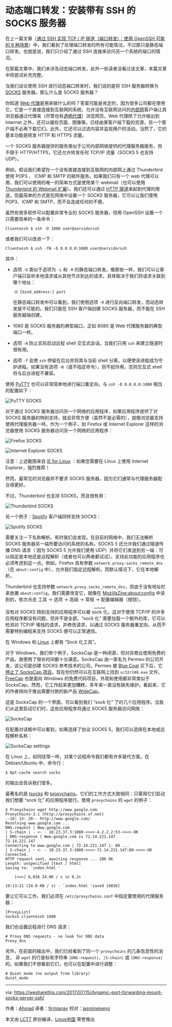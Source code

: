 动态端口转发：安装带有 SSH 的 SOCKS 服务器
=================

在上一篇文章（[通过 SSH 实现 TCP / IP 隧道（端口转发）：使用 OpenSSH 可能的 8 种场景][17]）中，我们看到了处理端口转发的所有可能情况，不过那只是静态端口转发。也就是说，我们只介绍了通过 SSH 连接来访问另一个系统的端口的情况。

在那篇文章中，我们未涉及动态端口转发，此外一些读者没看过该文章，本篇文章中将尝试补充完整。

当我们谈论使用 SSH 进行动态端口转发时，我们说的是将 SSH 服务器转换为 [SOCKS][2] 服务器。那么什么是 SOCKS 服务器？

你知道 [Web 代理][3]是用来做什么的吗？答案可能是肯定的，因为很多公司都在使用它。它是一个直接连接到互联网的系统，允许没有互联网访问的[内部网][4]客户端让其浏览器通过代理来（尽管也有[透明代理][5]）浏览网页。Web 代理除了允许输出到 Internet 之外，还可以缓存页面、图像等。已经由某客户端下载的资源，另一个客户端不必再下载它们。此外，它还可以过滤内容并监视用户的活动。当然了，它的基本功能是转发 HTTP 和 HTTPS 流量。

一个 SOCKS 服务器提供的服务类似于公司内部网络提供的代理服务器服务，但不限于 HTTP/HTTPS，它还允许转发任何 TCP/IP 流量（SOCKS 5 也支持 UDP）。

例如，假设我们希望在一个没有直接连接到互联网的内部网上通过 Thunderbird 使用 POP3 、 ICMP 和 SMTP 的邮件服务。如果我们只有一个 web 代理可以用，我们可以使用的唯一的简单方式是使用某个 webmail（也可以使用 [Thunderbird 的 Webmail 扩展][6]）。我们还可以通过 [HTTP 隧道][7]来起到代理的用途。但最简单的方式是在网络中设置一个 SOCKS 服务器，它可以让我们使用 POP3、ICMP 和 SMTP，而不会造成任何的不便。

虽然有很多软件可以配置非常专业的 SOCKS 服务器，但用 OpenSSH 设置一个只需要简单的一条命令：

```
Clientessh $ ssh -D 1080 user@servidorssh
```

或者我们可以改进一下：

```
Clientessh $ ssh -fN -D 0.0.0.0:1080 user@servidorssh
```

其中：

*   选项 `-D` 类似于选项为 `-L` 和 `-R` 的静态端口转发。像那些一样，我们可以让客户端只监听本地请求或从其他节点到达的请求，具体取决于我们将请求关联到哪个地址：
    ```
    -D [bind_address:] port
    ```
    
    在静态端口转发中可以看到，我们使用选项 `-R` 进行反向端口转发，而动态转发是不可能的。我们只能在 SSH 客户端创建 SOCKS 服务器，而不能在 SSH 服务器端创建。
*   1080 是 SOCKS 服务器的典型端口，正如 8080 是 Web 代理服务器的典型端口一样。
*   选项 `-N` 防止实际启动远程 shell 交互式会话。当我们只用 `ssh` 来建立隧道时很有用。
*   选项 `-f` 会使 `ssh` 停留在后台并将其与当前 shell 分离，以便使该进程成为守护进程。如果没有选项 `-N`（或不指定命令），则不起作用，否则交互式 shell 将与后台进程不兼容。

使用 [PuTTY][8] 也可以非常简单地进行端口重定向。与 `ssh -D 0.0.0.0:1080` 相当的配置如下：

![PuTTY SOCKS](https://wesharethis.com/wp-content/uploads/2017/07/putty_socks.png)

对于通过 SOCKS 服务器访问另一个网络的应用程序，如果应用程序提供了对 SOCKS 服务器的特别支持，就会非常方便（虽然不是必需的），就像浏览器支持使用代理服务器一样。作为一个例子，如 Firefox 或 Internet Explorer 这样的浏览器使用 SOCKS 服务器访问另一个网络的应用程序：

![Firefox SOCKS](https://wesharethis.com/wp-content/uploads/2017/07/firefox_socks.png)

![Internet Explorer SOCKS](https://wesharethis.com/wp-content/uploads/2017/07/internetexplorer_socks.png)

注意：上述截图来自 [IE for Linux][1] ：如果您需要在 Linux 上使用 Internet Explorer，强烈推荐！

然而，最常见的浏览器并不要求 SOCKS 服务器，因为它们通常与代理服务器配合得更好。

不过，Thunderbird 也支持 SOCKS，而且很有用：

![Thunderbird SOCKS](https://wesharethis.com/wp-content/uploads/2017/07/thunderbird_socks.png)

另一个例子：[Spotify][9] 客户端同样支持 SOCKS：

![Spotify SOCKS](https://wesharethis.com/wp-content/uploads/2017/07/spotify_socks.png)

需要关注一下名称解析。有时我们会发现，在目前的网络中，我们无法解析 SOCKS 服务器另一端所要访问的系统的名称。SOCKS 5 还允许我们通过隧道传播 DNS 请求（ 因为 SOCKS 5 允许我们使用 UDP）并将它们发送到另一端：可以指定是本地还是远程解析（或者也可以两者都试试）。支持此功能的应用程序也必须考虑到这一点。例如，Firefox 具有参数 `network.proxy.socks_remote_dns`（在 `about:config` 中），允许我们指定远程解析。而默认情况下，它在本地解析。

Thunderbird 也支持参数 `network.proxy.socks_remote_dns`，但由于没有地址栏来放置 `about:config`，我们需要改变它，就像在 [MozillaZine:about:config][10] 中读到的，依次点击 工具 → 选项 → 高级 → 常规 → 配置编辑器（按钮）。

没有对 SOCKS 特别支持的应用程序可以被 <ruby>sock 化<rt>socksified</rt></ruby>。这对于使用 TCP/IP 的许多应用程序都没有问题，但并不是全部。“sock 化” 需要加载一个额外的库，它可以检测对 TCP/IP 堆栈的请求，并修改请求，以通过 SOCKS 服务器重定向，从而不需要特别编程来支持 SOCKS 便可以正常通信。

在 Windows 和 [Linux][18] 上都有 “Sock 化工具”。

对于 Windows，我们举个例子，SocksCap 是一种闭源，但对非商业使用免费的产品，我使用了很长时间都十分满意。SocksCap 由一家名为 Permeo 的公司开发，该公司是创建 SOCKS 参考技术的公司。Permeo 被 [Blue Coat][11] 买下后，它[停止了 SocksCap 项目][12]。现在你仍然可以在互联网上找到 `sc32r240.exe` 文件。[FreeCap][13] 也是面向 Windows 的免费代码项目，外观和使用都非常类似于 SocksCap。然而，它工作起来更加糟糕，多年来一直没有缺失维护。看起来，它的作者倾向于推出需要付款的新产品 [WideCap][14]。

这是 SocksCap 的一个界面，可以看到我们 “sock 化” 了的几个应用程序。当我们从这里启动它们时，这些应用程序将通过 SOCKS 服务器访问网络：

![SocksCap](https://wesharethis.com/wp-content/uploads/2017/07/sockscap.png)

在配置对话框中可以看到，如果选择了协议 SOCKS 5，我们可以选择在本地或远程解析名称：

![SocksCap settings](https://wesharethis.com/wp-content/uploads/2017/07/sockscap_settings.png)

在 Linux 上，如同往常一样，对某个远程命令我们都有许多替代方案。在 Debian/Ubuntu 中，命令行：

```
$ Apt-cache search socks
```

的输出会告诉我们很多。

最著名的是 [tsocks][15] 和 [proxychains][16]。它们的工作方式大致相同：只需用它们启动我们想要 “sock 化” 的应用程序就行。使用 `proxychains` 的 `wget` 的例子：

```
$ Proxychains wget http://www.google.com
ProxyChains-3.1 (http://proxychains.sf.net)
--19: 13: 20-- http://www.google.com/
Resolving www.google.com ...
DNS-request | Www.google.com
| S-chain | - <- - 10.23.37.3:1080-<><>-4.2.2.2:53-<><>-OK
| DNS-response | Www.google.com is 72.14.221.147
72.14.221.147
Connecting to www.google.com | 72.14.221.147 |: 80 ...
| S-chain | - <- - 10.23.37.3:1080-<><>-72.14.221.147:80-<><>-OK
Connected.
HTTP request sent, awaiting response ... 200 OK
Length: unspecified [text / html]
Saving to: `index.html '

    [<=>] 6,016 24.0K / s in 0.2s

19:13:21 (24.0 KB / s) - `index.html 'saved [6016]
```

要让它可以工作，我们必须在 `/etc/proxychains.conf` 中指定要使用的代理服务器：

```
[ProxyList]
Socks5 clientessh 1080
```

我们也设置远程进行 DNS 请求：

```
# Proxy DNS requests - no leak for DNS data
Proxy_dns
```

另外，在前面的输出中，我们已经看到了同一个 `proxychains` 的几条信息性的消息， 非 `wget` 的行是标有字符串 `|DNS-request|`、`|S-chain|` 或 `|DNS-response|` 的。如果我们不想看到它们，也可以在配置中进行调整：

```
# Quiet mode (no output from library)
Quiet_mode
```

--------------------------------------------------------------------------------

via: https://wesharethis.com/2017/07/15/dynamic-port-forwarding-mount-socks-server-ssh/

作者：[Ahmad][a]
译者：[firmianay](https://github.com/firmianay)
校对：[jasminepeng](https://github.com/jasminepeng)

本文由 [LCTT](https://github.com/LCTT/TranslateProject) 原创编译，[Linux中国](https://linux.cn/) 荣誉推出

[a]:https://wesharethis.com/author/ahmad/
[1]:https://wesharethis.com/goto/http://www.tatanka.com.br/ies4linux/page/Main_Page
[2]:https://wesharethis.com/goto/http://en.wikipedia.org/wiki/SOCKS
[3]:https://wesharethis.com/goto/http://en.wikipedia.org/wiki/Proxy_server
[4]:https://wesharethis.com/goto/http://en.wikipedia.org/wiki/Intranet
[5]:https://wesharethis.com/goto/http://en.wikipedia.org/wiki/Proxy_server#Transparent_and_non-transparent_proxy_server
[6]:https://wesharethis.com/goto/http://webmail.mozdev.org/
[7]:https://wesharethis.com/goto/http://en.wikipedia.org/wiki/HTTP_tunnel_(software)
[8]:https://wesharethis.com/goto/http://www.chiark.greenend.org.uk/~sgtatham/putty/download.html
[9]:https://wesharethis.com/goto/https://www.spotify.com/int/download/linux/
[10]:https://wesharethis.com/goto/http://kb.mozillazine.org/About:config
[11]:https://wesharethis.com/goto/http://www.bluecoat.com/
[12]:https://wesharethis.com/goto/http://www.bluecoat.com/products/sockscap
[13]:https://wesharethis.com/goto/http://www.freecap.ru/eng/
[14]:https://wesharethis.com/goto/http://widecap.ru/en/support/
[15]:https://wesharethis.com/goto/http://tsocks.sourceforge.net/
[16]:https://wesharethis.com/goto/http://proxychains.sourceforge.net/
[17]:https://linux.cn/article-8945-1.html
[18]:https://wesharethis.com/2017/07/10/linux-swap-partition/
